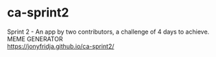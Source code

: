 # ca-sprint2
Sprint 2 - An app by two contributors, a challenge of 4 days to achieve. MEME GENERATOR <br>
https://jonyfridja.github.io/ca-sprint2/
